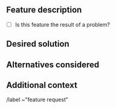 ## Feature description

- [ ] Is this feature the result of a problem?
<!-- A clear and concise description of what the problem is. Ex. I'm always frustrated when [...] -->

## Desired solution

<!-- A clear and concise description of what you want to happen. -->

## Alternatives considered

<!-- A clear and concise description of any alternative solutions or features you've considered. -->

## Additional context

<!-- Add any other context or screenshots about the feature request here. -->

/label ~"feature request"
